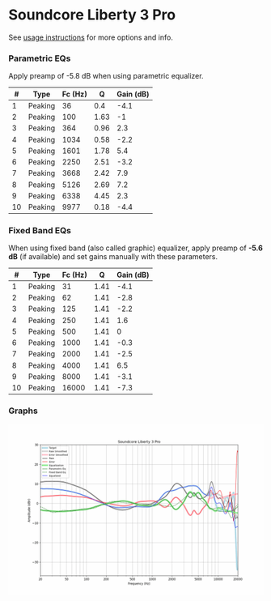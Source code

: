 # Soundcore Liberty 3 Pro
See [usage instructions](https://github.com/jaakkopasanen/AutoEq#usage) for more options and info.

### Parametric EQs
Apply preamp of -5.8 dB when using parametric equalizer.

|   # | Type    |   Fc (Hz) |    Q |   Gain (dB) |
|-----|---------|-----------|------|-------------|
|   1 | Peaking |        36 | 0.4  |        -4.1 |
|   2 | Peaking |       100 | 1.63 |        -1   |
|   3 | Peaking |       364 | 0.96 |         2.3 |
|   4 | Peaking |      1034 | 0.58 |        -2.2 |
|   5 | Peaking |      1601 | 1.78 |         5.4 |
|   6 | Peaking |      2250 | 2.51 |        -3.2 |
|   7 | Peaking |      3668 | 2.42 |         7.9 |
|   8 | Peaking |      5126 | 2.69 |         7.2 |
|   9 | Peaking |      6338 | 4.45 |         2.3 |
|  10 | Peaking |      9977 | 0.18 |        -4.4 |

### Fixed Band EQs
When using fixed band (also called graphic) equalizer, apply preamp of **-5.6 dB** (if available) and set gains manually with these parameters.

|   # | Type    |   Fc (Hz) |    Q |   Gain (dB) |
|-----|---------|-----------|------|-------------|
|   1 | Peaking |        31 | 1.41 |        -4.1 |
|   2 | Peaking |        62 | 1.41 |        -2.8 |
|   3 | Peaking |       125 | 1.41 |        -2.2 |
|   4 | Peaking |       250 | 1.41 |         1.6 |
|   5 | Peaking |       500 | 1.41 |         0   |
|   6 | Peaking |      1000 | 1.41 |        -0.3 |
|   7 | Peaking |      2000 | 1.41 |        -2.5 |
|   8 | Peaking |      4000 | 1.41 |         6.5 |
|   9 | Peaking |      8000 | 1.41 |        -3.1 |
|  10 | Peaking |     16000 | 1.41 |        -7.3 |

### Graphs
![](./Soundcore%20Liberty%203%20Pro.png)

